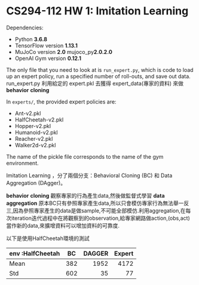 # CS294-112 HW 1: Imitation Learning

Dependencies:
 * Python **3.6.8**
 * TensorFlow version **1.13.1**
 * MuJoCo version **2.0**  mujoco_py**2.0.2.0**
 * OpenAI Gym version **0.12.1**
 
The only file that you need to look at is `run_expert.py`, which is code to load up an expert policy, run a specified number of roll-outs, and save out data.
run_expert.py 利用給定的 expert.pkl 去獲得 expert_data(專家的資料) 來做 **behavior** **cloning** 

In `experts/`, the provided expert policies are:
* Ant-v2.pkl
* HalfCheetah-v2.pkl
* Hopper-v2.pkl
* Humanoid-v2.pkl
* Reacher-v2.pkl
* Walker2d-v2.pkl

The name of the pickle file corresponds to the name of the gym environment.

Imitation Learning ，分了兩個分支：Behavioral Cloning (BC) 和 Data Aggregation (DAgger)。

**behavior** **cloning** 
觀察專家的行為產生data,然後做監督式學習
**data** **aggregation** 
原本BC只有參照專家產生data,所以只會模仿專家行為無法舉一反三,因為參照專家產生的data是做sample,不可能全部模仿.利用aggregation,在每次iteration迭代過程中在將觀察到的observation,給專家網路做action,(obs,act)當作新的data,來擴增資料可以增加資料的可靠度.

以下是使用HalfCheetah環境的測試

env :HalfCheetah| BC | DAGGER | Expert
--------------|:-----:|-----:| ----:
Mean    | 382 |  1952 | 4172   | 
Std    | 602 |  35 |  77 | 


